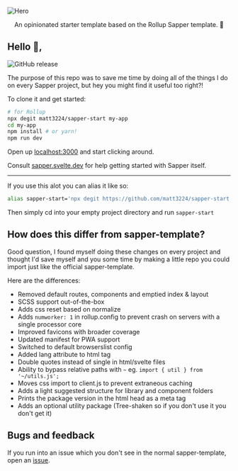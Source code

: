 ![Hero](https://i.postimg.cc/fLPyrJ3L/hero.png)

<p align="center">
  An opinionated starter template based on the Rollup Sapper template. 🚀
</p>

## Hello 👋,

![GitHub release](https://img.shields.io/github/release/matt3224/sapper-start.svg?style=for-the-badge)

The purpose of this repo was to save me time by doing all of the things I do on every Sapper project, but hey you might find it useful too right?!

To clone it and get started:

```bash
# for Rollup
npx degit matt3224/sapper-start my-app
cd my-app
npm install # or yarn!
npm run dev
```

Open up [localhost:3000](http://localhost:3000) and start clicking around.

Consult [sapper.svelte.dev](https://sapper.svelte.dev) for help getting started with Sapper itself.

<hr/>

If you use this alot you can alias it like so:
```bash
alias sapper-start='npx degit https://github.com/matt3224/sapper-start .'
```
Then simply cd into your empty project directory and run `sapper-start`


## How does this differ from sapper-template?

Good question, I found myself doing these changes on every project and thought I'd save myself and you some time by making a little repo you could import just like the official sapper-template.

Here are the differences:
* Removed default routes, components and emptied index & layout
* SCSS support out-of-the-box
* Adds css reset based on normalize
* Adds `numworker: 1` in rollup.config to prevent crash on servers with a single processor core
* Improved favicons with broader coverage
* Updated manifest for PWA support
* Switched to default browserslist config
* Added lang attribute to html tag
* Double quotes instead of single in html/svelte files
* Ability to bypass relative paths with `~` eg. `import { util } from '~/utils.js';`
* Moves css import to client.js to prevent extraneous caching
* Adds a light suggested structure for library and component folders
* Prints the package version in the html head as a meta tag
* Adds an optional utility package (Tree-shaken so if you don't use it you don't get it)


## Bugs and feedback

If you run into an issue which you don't see in the normal sapper-template, open an [issue](https://github.com/matt3224/sapper-start/issues).
